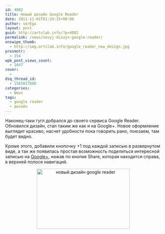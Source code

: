 ```yaml
---
id: 4082
title: Новый дизайн Google Reader
date: 2011-11-01T01:24:15+00:00
author: serEga
layout: post
guid: http://artslab.info/?p=4082
permalink: /news/novyj-dizajn-google-reader/
onswipe_thumb:
  - http://img.artslab.info/google_reader_new_design.jpg
prosmotr:
  - 254
wpb_post_views_count:
  - 1047
cover:
  - 
dsq_thread_id:
  - 1565017880
categories:
  - News
tags:
  - google reader
  - дизайн
---
```

Наконец-таки гугл добрался до своего сервиса Google Reader. Обновился дизайн, стал таким же как и на Google+. Новое оформление выглядит красиво, насчет удобности пока говорить рано, поюзаем, там будет видно.

Кроме этого, добавили кнопочку +1 под каждой записью в развернутом виде, а так же появилась простая возможность поделиться интересной записью на [Google+](http://gplusblog.ru), нажав по кнопке Share, которая находится справа, в верхней полосе навигаций.

<center>
  <a href="http://img.artslab.info/google_reader_new_design.jpg"><img src="http://img.artslab.info/google_reader_new_design-300x194.jpg" alt="новый дизайн google reader" title="google_reader_new_design" width="300" height="194" class="alignnone size-medium wp-image-4083" /></a>
</center>